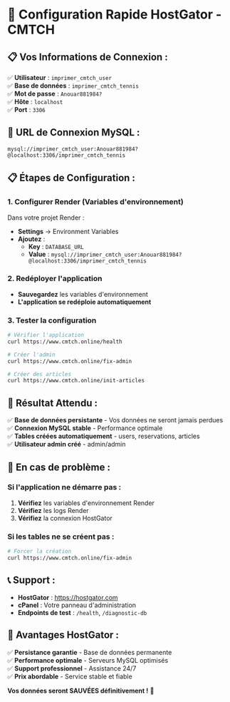 # 🚀 Configuration Rapide HostGator - CMTCH

## 📋 **Vos Informations de Connexion :**

✅ **Utilisateur** : `imprimer_cmtch_user`  
✅ **Base de données** : `imprimer_cmtch_tennis`  
✅ **Mot de passe** : `Anouar881984?`  
✅ **Hôte** : `localhost`  
✅ **Port** : `3306`  

## 🔧 **URL de Connexion MySQL :**

```
mysql://imprimer_cmtch_user:Anouar881984?@localhost:3306/imprimer_cmtch_tennis
```

## 📋 **Étapes de Configuration :**

### **1. Configurer Render (Variables d'environnement)**

Dans votre projet Render :
- **Settings** → Environment Variables
- **Ajoutez** :
  - **Key** : `DATABASE_URL`
  - **Value** : `mysql://imprimer_cmtch_user:Anouar881984?@localhost:3306/imprimer_cmtch_tennis`

### **2. Redéployer l'application**

- **Sauvegardez** les variables d'environnement
- **L'application se redéploie automatiquement**

### **3. Tester la configuration**

```bash
# Vérifier l'application
curl https://www.cmtch.online/health

# Créer l'admin
curl https://www.cmtch.online/fix-admin

# Créer des articles
curl https://www.cmtch.online/init-articles
```

## 🎯 **Résultat Attendu :**

✅ **Base de données persistante** - Vos données ne seront jamais perdues  
✅ **Connexion MySQL stable** - Performance optimale  
✅ **Tables créées automatiquement** - users, reservations, articles  
✅ **Utilisateur admin créé** - admin/admin  

## 🚨 **En cas de problème :**

### **Si l'application ne démarre pas :**
1. **Vérifiez** les variables d'environnement Render
2. **Vérifiez** les logs Render
3. **Vérifiez** la connexion HostGator

### **Si les tables ne se créent pas :**
```bash
# Forcer la création
curl https://www.cmtch.online/fix-admin
```

## 📞 **Support :**

- **HostGator** : https://hostgator.com
- **cPanel** : Votre panneau d'administration
- **Endpoints de test** : `/health`, `/diagnostic-db`

## 🎯 **Avantages HostGator :**

✅ **Persistance garantie** - Base de données permanente  
✅ **Performance optimale** - Serveurs MySQL optimisés  
✅ **Support professionnel** - Assistance 24/7  
✅ **Prix abordable** - Service stable et fiable  

**Vos données seront SAUVÉES définitivement !** 🎾
